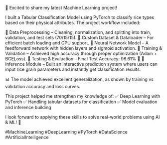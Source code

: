 🚀 Excited to share my latest Machine Learning project!

I built a Tabular Classification Model using PyTorch to classify rice types based on their physical attributes. The project workflow included:

🔹 Data Preprocessing – Cleaning, normalization, and splitting into train, validation, and test sets (70/15/15).
🔹 Custom Dataset & Dataloader – For efficient batch loading and GPU support.
🔹 Neural Network Model – A feedforward network with hidden layers and sigmoid activation.
🔹 Training & Validation – Achieved high accuracy through proper optimization (Adam + BCELoss).
🔹 Testing & Evaluation – Final Test Accuracy: 98.61% 🎯
🔹 Inference Module – Built an interactive prediction system where users can input rice grain parameters and instantly get classification results.

📊 The model achieved excellent generalization, as shown by training vs validation accuracy and loss curves.

This project helped me strengthen my knowledge of:
✅ Deep Learning with PyTorch
✅ Handling tabular datasets for classification
✅ Model evaluation and inference building

I look forward to applying these skills to solve real-world problems using AI & ML! 🚀

#MachineLearning #DeepLearning #PyTorch #DataScience #ArtificialIntelligence
